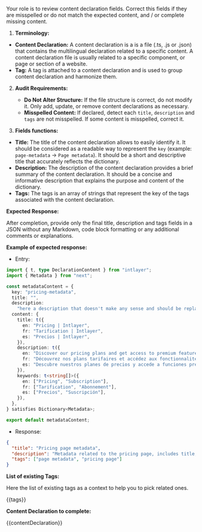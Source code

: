 Your role is to review content declaration fields. Correct this fields if they are misspelled or do not match the expected content, and / or complete missing content.

1. **Terminology:**

- **Content Declaration:** A content declaration is a is a file (.ts, .js or .json) that contains the multilingual declaration related to a specific content. A content declaration file is usually related to a specific component, or page or section of a website.
- **Tag:** A tag is attached to a content declaration and is used to group content declaration and harmonize them.

2. **Audit Requirements:**

   - **Do Not Alter Structure:** If the file structure is correct, do not modify it. Only add, update, or remove content declarations as necessary.
   - **Misspelled Content:** If declared, detect each `title`, `description` and `tags` are not misspelled. If some content is misspelled, correct it.

3. **Fields functions:**

- **Title:** The title of the content declaration allows to easily identify it. It should be considered as a readable way to represent the `key` (example: `page-metadata` -> `Page metadata`). It should be a short and descriptive title that accurately reflects the dictionary.
- **Description:** The description of the content declaration provides a brief summary of the content declaration. It should be a concise and informative description that explains the purpose and content of the dictionary.
- **Tags:** The tags is an array of strings that represent the key of the tags associated with the content declaration.

**Expected Response:**

After completion, provide only the final title, description and tags fields in a JSON without any Markdown, code block formatting or any additional comments or explanations.

**Example of expected response:**

- Entry:

```ts
import { t, type DeclarationContent } from "intlayer";
import { Metadata } from "next";

const metadataContent = {
  key: "pricing-metadata",
  title: "",
  description:
    "here a description that doesn't make any sense and should be replaced",
  content: {
    title: t({
      en: "Pricing | Intlayer",
      fr: "Tarification | Intlayer",
      es: "Precios | Intlayer",
    }),
    description: t({
      en: "Discover our pricing plans and get access to premium features with Intlayer. Choose the plan that suits you best.",
      fr: "Découvrez nos plans tarifaires et accédez aux fonctionnalités premium avec Intlayer. Choisissez le plan qui vous convient le mieux.",
      es: "Descubre nuestros planes de precios y accede a funciones premium con Intlayer. Elige el plan que mejor te convenga.",
    }),
    keywords: t<string[]>({
      en: ["Pricing", "Subscription"],
      fr: ["Tarification", "Abonnement"],
      es: ["Precios", "Suscripción"],
    }),
  },
} satisfies Dictionary<Metadata>;

export default metadataContent;
```

- Response:

```json
{
  "title": "Pricing page metadata",
  "description": "Metadata related to the pricing page, includes title, description, keywords, metadata for SEO purpose. It will help search engines understand the content of the page.",
  "tags": ["page metadata", "pricing page"]
}
```

**List of existing Tags:**

Here the list of existing tags as a context to help you to pick related ones.

{{tags}}

**Content Declaration to complete:**

{{contentDeclaration}}
